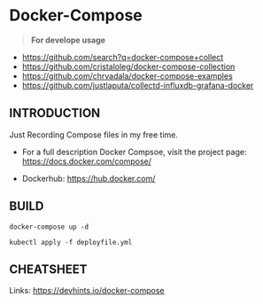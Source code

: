 # Docker-Compose
> **For develope usage**


* https://github.com/search?q=docker-compose+collect
* https://github.com/cristaloleg/docker-compose-collection
* https://github.com/chrvadala/docker-compose-examples
* https://github.com/justlaputa/collectd-influxdb-grafana-docker

INTRODUCTION
------------
Just Recording Compose files in my free time.

 * For a full description Docker Compsoe, visit the project page: https://docs.docker.com/compose/

 * Dockerhub: https://hub.docker.com/


BUILD
-----
`docker-compose up -d`

`kubectl apply -f deployfile.yml`

CHEATSHEET
----------
Links: <https://devhints.io/docker-compose>